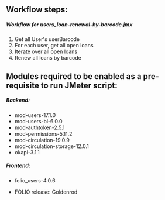 ## Workflow steps:
##### Workflow for users_loan-renewal-by-barcode.jmx
1. Get all User's userBarcode
2. For each user, get all open loans
3. Iterate over all open loans
4. Renew all loans by barcode

## Modules required to be enabled as a pre-requisite to run JMeter script:
##### Backend:
- mod-users-17.1.0
- mod-users-bl-6.0.0
- mod-authtoken-2.5.1
- mod-permissions-5.11.2
- mod-circulation-19.0.9
- mod-circulation-storage-12.0.1
- okapi-3.1.1

##### Frontend:
- folio_users-4.0.6

- FOLIO release: Goldenrod